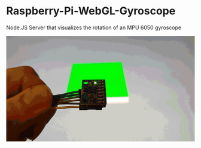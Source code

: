 # Raspberry-Pi-WebGL-Gyroscope
Node.JS Server that visualizes the rotation of an MPU 6050 gyroscope

![](MPU6050.gif)
